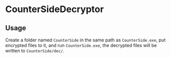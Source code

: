 # CounterSideDecryptor
## Usage
Create a folder named `CounterSide` in the same path as `CounterSide.exe`, put encrypted files to it, and run `CounterSide.exe`, the decrypted files will be written to `CounterSide/dec/`.